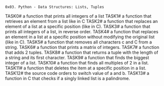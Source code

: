     0x03. Python - Data Structures: Lists, Tuples
TASK0# a function that prints all integers of a list
TASK1# a function that retrieves an element from a list like in C
TASK2# a function that replaces an element of a list at a specific position (like in C).
TASK3# a function that prints all integers of a list, in reverse order.
TASK4# a function that replaces an element in a list at a specific position without modifying the original list (like in C).
TASK5# a function that removes all characters c and C from a string.
TASK6# a function that prints a matrix of integers.
TASK7# a function that adds 2 tuples.
TASK8# a function that returns a tuple with the length of a string and its first character.
TASK9# a function that finds the biggest integer of a list.
TASK10# a function that finds all multiples of 2 in a list.
TASK11# a function that deletes the item at a specific position in a list.
TASK12#  the source code orders to switch value of a and b.
TASK13# a function in C that checks if a singly linked list is a palindrome.

